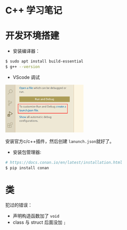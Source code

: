 # C++ 学习笔记



# 开发环境搭建

- 安装编译器：

```sh
$ sudo apt install build-essential
$ g++ --version
```

- VScode 调试

<img src="./VScode Debuger.png" alt="VScode Debuger" style="zoom: 33%;" />

安装官方c/c++插件，然后创建 `lanunch.json`就好了。

- 安装包管理器:

```sh
# https://docs.conan.io/en/latest/installation.html
$ pip install conan
```





# 类



犯过的错误：

- 声明构造函数加了 `void`
- class 与 struct 后面没加 `;`

